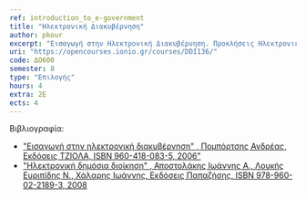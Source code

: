 ```yaml
---
ref: introduction_to_e-government
title: "Ηλεκτρονική Διακυβέρνηση"
author: pkour
excerpt: "Εισαγωγή στην Ηλεκτρονική Διακυβέρνηση. Προκλήσεις Ηλεκτρονικής Διακυβέρνησης και Εισαγωγή στην Ηλεκτρονική Δημόσια Διοίκηση. Εσωτερικά Πληροφοριακά Συστήματα Δημόσιας Διοίκησης. Εξωστρεφή Πληροφοριακά Συστήματα Δημόσιας Διοίκησης. Πλαίσιο Πιστοποίησης Δημόσιων Διαδικτυακών Τόπων. Ηλεκτρονική Δημοκρατία και Ηλεκτρονικές Προμήθειες. Διαλειτουργικότητα Συστημάτων και Ηλεκτρονική Διακυβέρνηση. Ανασχεδιασμός επιχειρηματικών διαδικασιών και Ηλεκτρονική Διακυβέρνηση. Πλαίσιο Ψηφιακής Αυθεντικοποίησης και Ηλεκτρονική Διακυβέρνηση. Καινοτόμες μορφές ηλεκτρονικής διακυβέρνησης. Μελέτες Περίπτωσης ηλεκτρονικής διακυβέρνησης"
uri: "https://opencourses.ionio.gr/courses/DDI136/"
code: ΔΟ600
semester: 8
type: "Επιλογής"
hours: 4
extra: 2Ε
ects: 4
---
```



Βιβλιογραφία: 
  - ["Εισαγωγή στην ηλεκτρονική διακυβέρνηση" , Πομπόρτσης Ανδρέας, Εκδόσεις ΤΖΙΟΛΑ, ISBN 960-418-083-5, 2006"](https://service.eudoxus.gr/search/#a/id:18548975/0)
  - ["Ηλεκτρονική δημόσια διοίκηση" , Αποστολάκης Ιωάννης Α., Λουκής Ευριπίδης Ν., Χάλαρης Ιωάννης, Εκδόσεις Παπαζήσης, ISBN 978-960-02-2189-3, 2008](https://service.eudoxus.gr/search/#a/id:30127/0)
  

